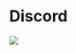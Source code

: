 # Discord

<p align="left">
  <a href="https://github.com/@cycIe">
    <img src="https://discord.c99.nl/widget/theme-3/757393852213493842.png"/>
     </a>
